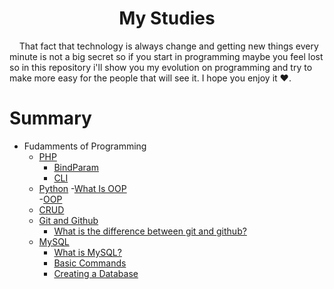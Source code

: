 <h1 style='text-align: center;'> My Studies </h1>

<p>&nbsp;&nbsp;&nbsp;&nbsp;That fact that technology is always change and getting new things every minute is not a big secret so if you start in programming maybe you feel lost so in this repository i'll show you my evolution on programming and try to make more easy for the people that will see it. I hope you enjoy it ❤.</p>

# Summary 
- Fudamments of Programming
    - [PHP]()
        - [BindParam](docs/php/bindParam.md)
        - [CLI](docs\php\CLI\README.md)
    - [Python](docs\python)
         -[What Is OOP](docs\python\01-whatIsOOP.md)<br>
         -[OOP](docs\python\02-oop.md)<br>
    - [CRUD](docs/crud/README.md)
    - [Git and Github](docs/git/README.md)
        - [What is the difference between git and github?](docs/git/001-difference.md) 
    - [MySQL](docs/database/mysql/002-CreateTable.md) 
        - [What is MySQL?](docs/database/mysql/001-whatis.md)
        - [Basic Commands](docs/database/mysql/002-BasicCommands.md)
        - [Creating a Database](docs/database/mysql/003-CreateDatabase.md)


